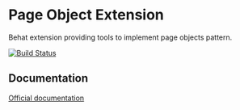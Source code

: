 Page Object Extension
=====================

Behat extension providing tools to implement page objects pattern.

[![Build Status](https://secure.travis-ci.org/jakzal/PageObjectExtension.png?branch=master)](http://travis-ci.org/jakzal/PageObjectExtension)

## Documentation

[Official documentation](http://github.com/jakzal/PageObjectExtension/doc/index.rst)
